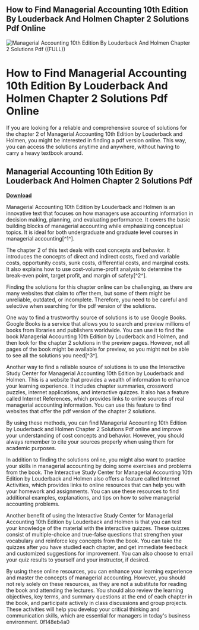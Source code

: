 ## How to Find Managerial Accounting 10th Edition By Louderback And Holmen Chapter 2 Solutions Pdf Online

 
![Managerial Accounting 10th Edition By Louderback And Holmen Chapter 2 Solutions Pdf ((FULL))](https://encrypted-tbn2.gstatic.com/images?q=tbn:ANd9GcQis4kGUBS8gaFuGT0bIb6NCyKtu5AW1bj3fFNBclZunfE8od7zTEbVKHUe)

 
# How to Find Managerial Accounting 10th Edition By Louderback And Holmen Chapter 2 Solutions Pdf Online
  
If you are looking for a reliable and comprehensive source of solutions for the chapter 2 of Managerial Accounting 10th Edition by Louderback and Holmen, you might be interested in finding a pdf version online. This way, you can access the solutions anytime and anywhere, without having to carry a heavy textbook around.
 
## Managerial Accounting 10th Edition By Louderback And Holmen Chapter 2 Solutions Pdf


[**Download**](https://searchdisvipas.blogspot.com/?download=2tKffW)

  
Managerial Accounting 10th Edition by Louderback and Holmen is an innovative text that focuses on how managers use accounting information in decision making, planning, and evaluating performance. It covers the basic building blocks of managerial accounting while emphasizing conceptual topics. It is ideal for both undergraduate and graduate level courses in managerial accounting[^1^].
  
The chapter 2 of this text deals with cost concepts and behavior. It introduces the concepts of direct and indirect costs, fixed and variable costs, opportunity costs, sunk costs, differential costs, and marginal costs. It also explains how to use cost-volume-profit analysis to determine the break-even point, target profit, and margin of safety[^2^].
  
Finding the solutions for this chapter online can be challenging, as there are many websites that claim to offer them, but some of them might be unreliable, outdated, or incomplete. Therefore, you need to be careful and selective when searching for the pdf version of the solutions.
  
One way to find a trustworthy source of solutions is to use Google Books. Google Books is a service that allows you to search and preview millions of books from libraries and publishers worldwide. You can use it to find the book Managerial Accounting 10th Edition by Louderback and Holmen, and then look for the chapter 2 solutions in the preview pages. However, not all pages of the book might be available for preview, so you might not be able to see all the solutions you need[^3^].
  
Another way to find a reliable source of solutions is to use the Interactive Study Center for Managerial Accounting 10th Edition by Louderback and Holmen. This is a website that provides a wealth of information to enhance your learning experience. It includes chapter summaries, crossword puzzles, internet applications, and interactive quizzes. It also has a feature called Internet References, which provides links to online sources of real managerial accounting information. You can use this feature to find websites that offer the pdf version of the chapter 2 solutions.
  
By using these methods, you can find Managerial Accounting 10th Edition by Louderback and Holmen Chapter 2 Solutions Pdf online and improve your understanding of cost concepts and behavior. However, you should always remember to cite your sources properly when using them for academic purposes.
  
In addition to finding the solutions online, you might also want to practice your skills in managerial accounting by doing some exercises and problems from the book. The Interactive Study Center for Managerial Accounting 10th Edition by Louderback and Holmen also offers a feature called Internet Activities, which provides links to online resources that can help you with your homework and assignments. You can use these resources to find additional examples, explanations, and tips on how to solve managerial accounting problems.
  
Another benefit of using the Interactive Study Center for Managerial Accounting 10th Edition by Louderback and Holmen is that you can test your knowledge of the material with the interactive quizzes. These quizzes consist of multiple-choice and true-false questions that strengthen your vocabulary and reinforce key concepts from the book. You can take the quizzes after you have studied each chapter, and get immediate feedback and customized suggestions for improvement. You can also choose to email your quiz results to yourself and your instructor, if desired.
  
By using these online resources, you can enhance your learning experience and master the concepts of managerial accounting. However, you should not rely solely on these resources, as they are not a substitute for reading the book and attending the lectures. You should also review the learning objectives, key terms, and summary questions at the end of each chapter in the book, and participate actively in class discussions and group projects. These activities will help you develop your critical thinking and communication skills, which are essential for managers in today's business environment.
 0f148eb4a0
